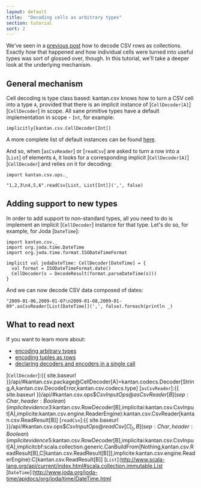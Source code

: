 ```yaml
---
layout: default
title:  "Decoding cells as arbitrary types"
section: tutorial
sort: 2
---
```

We've seen in a [previous post](rows_as_collections.html) how to decode CSV rows as collections. Exactly *how* that
happened and how individual cells were turned into useful types was sort of glossed over, though. In this tutorial,
we'll take a deeper look at the underlying mechanism.

## General mechanism

Cell decoding is type class based: kantan.csv knows how to turn a CSV cell into a type `A`, provided that there is an
implicit instance of [`CellDecoder[A]`][`CellDecoder`] in scope. All sane primitive types have a default implementation
in scope - `Int`, for example:

```tut
implicitly[kantan.csv.CellDecoder[Int]]
```

A more complete list of default instances can be found [here](default_instances.html).

And so, when [`asCsvReader`] or [`readCsv`] are asked to turn a row into a [`List`] of elements `A`, it looks for a
corresponding implicit [`CellDecoder[A]`][`CellDecoder`] and relies on it for decoding:

```tut
import kantan.csv.ops._

"1,2,3\n4,5,6".readCsv[List, List[Int]](',', false)
```

## Adding support to new types

In order to add support to non-standard types, all you need to do is implement an implicit [`CellDecoder`] instance for
that type. Let's do so, for example, for Joda [`DateTime`]:
 
```tut:silent
import kantan.csv._
import org.joda.time.DateTime
import org.joda.time.format.ISODateTimeFormat

implicit val jodaDateTime: CellDecoder[DateTime] = {
  val format = ISODateTimeFormat.date()
  CellDecoder(s ⇒ DecodeResult(format.parseDateTime(s)))
}
```

And we can now decode CSV data composed of dates:

```tut
"2009-01-06,2009-01-07\n2009-01-08,2009-01-09".asCsvReader[List[DateTime]](',', false).foreach(println _)
```

## What to read next
If you want to learn more about:

* [encoding arbitrary types](arbitrary_types_as_cells.html)
* [encoding tuples as rows](tuples_as_rows.html)
* [declaring decoders and encoders in a single call](codecs.html)
 
[`CellDecoder`]:{{ site.baseurl }}/api/#kantan.csv.package@CellDecoder[A]=kantan.codecs.Decoder[String,A,kantan.csv.DecodeError,kantan.csv.codecs.type]
[`asCsvReader`]:{{ site.baseurl }}/api/#kantan.csv.ops$$CsvInputOps@asCsvReader[B](sep:Char,header:Boolean)(implicitevidence$3:kantan.csv.RowDecoder[B],implicitai:kantan.csv.CsvInput[A],implicite:kantan.csv.engine.ReaderEngine):kantan.csv.CsvReader[kantan.csv.ReadResult[B]]
[`readCsv`]:{{ site.baseurl }}/api/#kantan.csv.ops$$CsvInputOps@readCsv[C[_],B](sep:Char,header:Boolean)(implicitevidence$5:kantan.csv.RowDecoder[B],implicitai:kantan.csv.CsvInput[A],implicitcbf:scala.collection.generic.CanBuildFrom[Nothing,kantan.csv.ReadResult[B],C[kantan.csv.ReadResult[B]]],implicite:kantan.csv.engine.ReaderEngine):C[kantan.csv.ReadResult[B]]
[`List`]:http://www.scala-lang.org/api/current/index.html#scala.collection.immutable.List
[`DateTime`]:http://www.joda.org/joda-time/apidocs/org/joda/time/DateTime.html